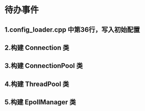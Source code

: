 # 待办事件

## 1.config_loader.cpp 中第36行，写入初始配置

## 2.构建 Connection 类

## 3.构建 ConnectionPool 类

## 4.构建 ThreadPool 类

## 5.构建 EpollManager 类
